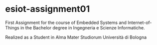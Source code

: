 # esiot-assignment01
First Assignment for the course of Embedded Systems and Internet-of-Things in the Bachelor degree in Ingegneria e Scienze Informatiche.

Realized as a Student in Alma Mater Studiorum Università di Bologna
